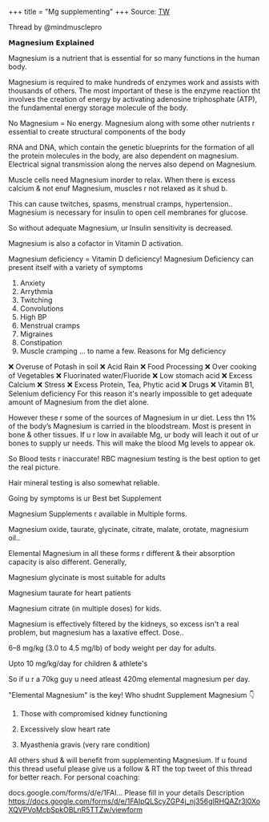 +++
title = "Mg supplementing"
+++
Source: [TW](https://en.rattibha.com/thread/1657280703778938880)

Thread by @mindmusclepro

𝗠𝗮𝗴𝗻𝗲𝘀𝗶𝘂𝗺 𝗘𝘅𝗽𝗹𝗮𝗶𝗻𝗲𝗱


Magnesium is a nutrient that is essential for so many functions in the human body.

Magnesium is required to make hundreds of enzymes work and assists with thousands of others.
The most important of these is the enzyme reaction tht involves the creation of energy by activating adenosine triphosphate (ATP), the fundamental energy storage molecule of the body.

No Magnesium = No energy.
Magnesium along with some other nutrients r essential to create structural components of the body

RNA and DNA, which contain the genetic blueprints for the formation of all the protein molecules in the body, are also dependent on magnesium.
Electrical signal transmission along the nerves also depend on Magnesium.

Muscle cells need Magnesium inorder to relax. When there is excess calcium & not enuf Magnesium, muscles r not relaxed as it shud b.

This can cause twitches, spasms, menstrual cramps, hypertension..
Magnesium is necessary for insulin to open cell membranes for glucose.

So without adequate Magnesium, ur Insulin sensitivity is decreased.

Magnesium is also a cofactor in Vitamin D activation.

Magnesium deficiency = Vitamin D deficiency!
Magnesium Deficiency can present itself with a variety of symptoms

1. Anxiety
2. Arrythmia
3. Twitching
4. Convolutions
5. High BP
6. Menstrual cramps
7. Migraines
8. Constipation
9. Muscle cramping
...
to name a few.
Reasons for Mg deficiency

❌ Overuse of Potash in soil
❌ Acid Rain
❌ Food Processing
❌ Over cooking of Vegetables
❌ Fluorinated water/Fluoride
❌ Low stomach acid
❌ Excess Calcium
❌ Stress
❌ Excess Protein, Tea, Phytic acid
❌ Drugs
❌ Vitamin B1, Selenium deficiency
For this reason it's nearly impossible to get adequate amount of Magnesium from the diet alone.

However these r some of the sources of Magnesium in ur diet.
Less thn 1% of the body’s Magnesium is carried in the bloodstream. Most is present in bone & other tissues. If u r low in available Mg, ur body will leach it out of ur bones to supply ur needs. This will make the blood Mg levels to appear ok.

So Blood tests r inaccurate!
RBC magnesium testing is the best option to get the real picture.

Hair mineral testing is also somewhat reliable.

Going by symptoms is ur Best bet
Supplement

Magnesium Supplements r available in Multiple forms.

Magnesium oxide, taurate, glycinate, citrate, malate, orotate, magnesium oil..

Elemental Magnesium in all these forms r different & their absorption capacity is also different.
Generally,

Magnesium glycinate is most suitable for adults

Magnesium taurate for heart patients

Magnesium citrate (in multiple doses) for kids.

Magnesium is effectively filtered by the kidneys, so excess isn't a real problem, but magnesium has a laxative effect.
Dose..

6–8 mg/kg (3.0 to 4.5 mg/lb) of body weight per day for adults.

Upto 10 mg/kg/day for children & athlete's

So if u r a 70kg guy u need atleast 420mg elemental magnesium per day.

"Elemental Magnesium" is the key!
Who shudnt Supplement Magnesium 👇

1. Those with compromised kidney functioning

2. Excessively slow heart rate

3. Myasthenia gravis (very rare condition)

All others shud & will benefit from supplementing Magnesium.
If u found this thread useful please give us a follow & RT the top tweet of this thread for better reach.
For personal coaching:

docs.google.com/forms/d/e/1FAI…
Please fill in your details Description https://docs.google.com/forms/d/e/1FAIpQLScyZGP4j_nj356gIRHQAZr3l0XoXQVPVoMcbSpkOBLnR5TTZw/viewform
